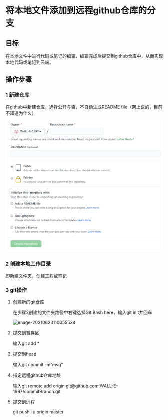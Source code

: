 # 将本地文件添加到远程github仓库的分支

## 目标

在本地文件中进行代码或笔记的编辑，编辑完成后提交到github仓库中，从而实现本地代码或笔记到云端。

## 操作步骤

### 1 新建仓库

在github中新建仓库，选择公开与否，不自动生成README file（网上说的，目前不知道为什么）

![image-20210623101338672](commitBranch.assets/image-20210623101338672.png)

### 2 创建本地工作目录

即新建文件夹，创建工程或笔记

### 3 git操作

1. 创建新的git仓库

   在步骤2创建的文件夹路径中右键选择Git Bash here，输入git init并回车

   ![image-20210623110055534](commitBranch.assets/image-20210623110055534.png)

2. 提交到暂存区

   输入git add *

3. 提交到head

   输入git commit -m“msg”

4. 指定远程github仓库地址

   输入git remote add origin git@github.com:WALL-E-1997/commitBranch.git

5. 提交到远程

   git push -u origin master

   

